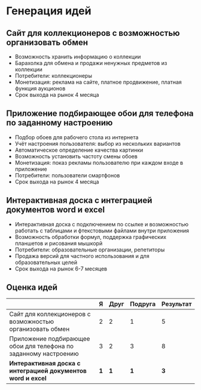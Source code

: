 # Генерация идей
## Сайт для коллекционеров с возможностью организовать обмен
 * Возможность хранить информацию о коллекции
 * Барахолка для обмена и продажи ненужных предметов из коллекции
 * Потребители: коллекционеры
 * Монетизация: реклама на сайте, платное продвижение, платная функция аукционов
 * Срок выхода на рынок 4 месяца
 
## Приложение подбирающее обои для телефона по заданному настроению
 * Подбор обоев для рабочего стола из интернета
 * Учёт настроения пользователя: выбор из нескольких вариантов
 * Автоматическое определение качества картинки
 * Возможность установить частоту смены обоев
 * Монетизация: показ рекламы пользователю при каждом входе в приложение
 * Потребители: пользователи смартфонов
 * Срок выхода на рынок 4 месяца
 
## Интерактивная доска с интеграцией документов word и excel
 * Интерактивная доска с подключением по ссылке и возможностью работать с таблицами и фтекстовыми файлами внутри приложения
 * Возможность обработки формул, поддержка графических планшетов и рисования мышкорй
 * Потребители: образовательные организации, репетиторы
 * Продажа версий для частного использования и для образовательных целей
 * Срок выхода на рынок 6-7 месяцев
 
## Оценка идей 
| | Я | Друг | Подруга | Результат |
--- | --- | --- | --- | --- 
Сайт для коллекционеров с возможностью организовать обмен | 2 | 2 | 1 | 5
Приложение подбирающее обои для телефона по заданному настроению | 3 | 2 | 3 | 8
**Интерактивная доска с интеграцией документов word и excel**  | **1** | **1** | **1** | **3**
